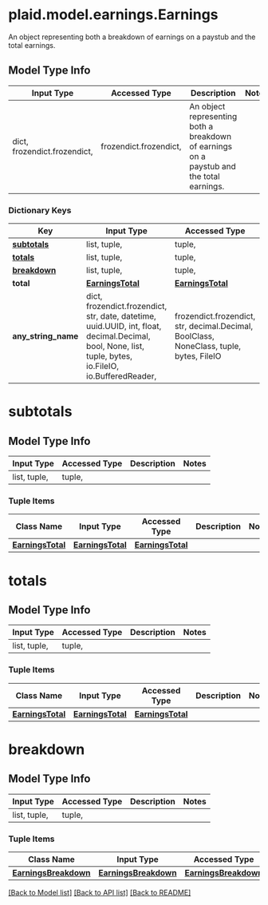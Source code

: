 # plaid.model.earnings.Earnings

An object representing both a breakdown of earnings on a paystub and the total earnings.

## Model Type Info
Input Type | Accessed Type | Description | Notes
------------ | ------------- | ------------- | -------------
dict, frozendict.frozendict,  | frozendict.frozendict,  | An object representing both a breakdown of earnings on a paystub and the total earnings. | 

### Dictionary Keys
Key | Input Type | Accessed Type | Description | Notes
------------ | ------------- | ------------- | ------------- | -------------
**[subtotals](#subtotals)** | list, tuple,  | tuple,  |  | [optional] 
**[totals](#totals)** | list, tuple,  | tuple,  |  | [optional] 
**[breakdown](#breakdown)** | list, tuple,  | tuple,  |  | [optional] 
**total** | [**EarningsTotal**](EarningsTotal.md) | [**EarningsTotal**](EarningsTotal.md) |  | [optional] 
**any_string_name** | dict, frozendict.frozendict, str, date, datetime, uuid.UUID, int, float, decimal.Decimal, bool, None, list, tuple, bytes, io.FileIO, io.BufferedReader,  | frozendict.frozendict, str, decimal.Decimal, BoolClass, NoneClass, tuple, bytes, FileIO | any string name can be used but the value must be the correct type | [optional]

# subtotals

## Model Type Info
Input Type | Accessed Type | Description | Notes
------------ | ------------- | ------------- | -------------
list, tuple,  | tuple,  |  | 

### Tuple Items
Class Name | Input Type | Accessed Type | Description | Notes
------------- | ------------- | ------------- | ------------- | -------------
[**EarningsTotal**](EarningsTotal.md) | [**EarningsTotal**](EarningsTotal.md) | [**EarningsTotal**](EarningsTotal.md) |  | 

# totals

## Model Type Info
Input Type | Accessed Type | Description | Notes
------------ | ------------- | ------------- | -------------
list, tuple,  | tuple,  |  | 

### Tuple Items
Class Name | Input Type | Accessed Type | Description | Notes
------------- | ------------- | ------------- | ------------- | -------------
[**EarningsTotal**](EarningsTotal.md) | [**EarningsTotal**](EarningsTotal.md) | [**EarningsTotal**](EarningsTotal.md) |  | 

# breakdown

## Model Type Info
Input Type | Accessed Type | Description | Notes
------------ | ------------- | ------------- | -------------
list, tuple,  | tuple,  |  | 

### Tuple Items
Class Name | Input Type | Accessed Type | Description | Notes
------------- | ------------- | ------------- | ------------- | -------------
[**EarningsBreakdown**](EarningsBreakdown.md) | [**EarningsBreakdown**](EarningsBreakdown.md) | [**EarningsBreakdown**](EarningsBreakdown.md) |  | 

[[Back to Model list]](../../README.md#documentation-for-models) [[Back to API list]](../../README.md#documentation-for-api-endpoints) [[Back to README]](../../README.md)

